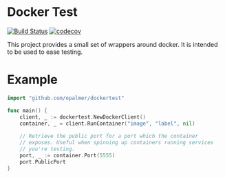 # Docker Test

[![Build Status](https://travis-ci.org/opalmer/dockertest.svg?branch=master)](https://travis-ci.org/opalmer/dockertest)
[![codecov](https://codecov.io/gh/opalmer/dockertest/branch/master/graph/badge.svg)](https://codecov.io/gh/opalmer/dockertest)



This project provides a small set of wrappers around docker. It is intended
to be used to ease testing.

# Example

```go
import "github.com/opalmer/dockertest"

func main() {
	client, _ := dockertest.NewDockerClient()
	container, _ = client.RunContainer("image", "label", nil)
	
	// Retrieve the public port for a port which the container 
	// exposes. Useful when spinning up containers running services 
	// you're testing.
	port, _ := container.Port(5555)
	port.PublicPort
}
```